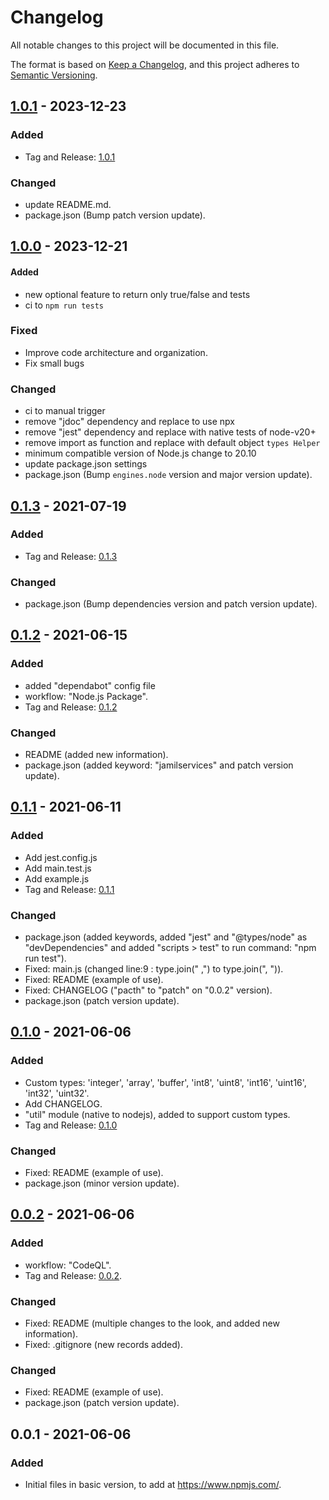 # Changelog

All notable changes to this project will be documented in this file.

The format is based on [Keep a Changelog](https://keepachangelog.com/en/1.1.0/),
and this project adheres to [Semantic Versioning](https://semver.org/spec/v2.0.0.html).

## [1.0.1](https://github.com/jamilservicos/jamilservices-types-helper/tree/1.0.1) - 2023-12-23

### Added

- Tag and Release: [1.0.1](https://github.com/jamilservicos/jamilservices-types-helper/releases/tag/1.0.1)

### Changed

- update README.md.
- package.json (Bump patch version update).


## [1.0.0](https://github.com/jamilservicos/jamilservices-types-helper/tree/1.0.0) - 2023-12-21

#### Added

- new optional feature to return only true/false and tests
- ci to `npm run tests`

### Fixed

- Improve code architecture and organization.
- Fix small bugs

### Changed

- ci to manual trigger
- remove "jdoc" dependency and replace to use npx
- remove "jest" dependency and replace with native tests of node-v20+
- remove import as function and replace with default object `types Helper`
- minimum compatible version of Node.js change to 20.10
- update package.json settings
- package.json (Bump `engines.node` version and major version update).


## [0.1.3](https://github.com/jamilservicos/jamilservices-types-helper/tree/0.1.3) - 2021-07-19

### Added

- Tag and Release: [0.1.3](https://github.com/jamilservicos/jamilservices-types-helper/releases/tag/0.1.3)

### Changed

- package.json (Bump dependencies version and patch version update).


## [0.1.2](https://github.com/jamilservicos/jamilservices-types-helper/tree/0.1.2) - 2021-06-15

### Added

- added "dependabot" config file
- workflow: "Node.js Package".
- Tag and Release: [0.1.2](https://github.com/jamilservicos/jamilservices-types-helper/releases/tag/0.1.2)

### Changed

- README (added new information).
- package.json (added keyword: "jamilservices" and patch version update).


## [0.1.1](https://github.com/jamilservicos/jamilservices-types-helper/tree/0.1.1) - 2021-06-11

### Added

- Add jest.config.js
- Add main.test.js
- Add example.js
- Tag and Release: [0.1.1](https://github.com/jamilservicos/jamilservices-types-helper/releases/tag/0.1.1)

### Changed

- package.json (added keywords, added "jest" and "@types/node" as "devDependencies" and added "scripts > test" to run command: "npm run test").
- Fixed: main.js (changed line:9 : type.join(" ,") to type.join(", ")).
- Fixed: README (example of use).
- Fixed: CHANGELOG ("pacth" to "patch" on "0.0.2" version).
- package.json (patch version update).


## [0.1.0](https://github.com/jamilservicos/jamilservices-types-helper/tree/0.1.0) - 2021-06-06

### Added

- Custom types: 'integer', 'array', 'buffer', 'int8', 'uint8', 'int16', 'uint16', 'int32', 'uint32'.
- Add CHANGELOG.
- "util" module (native to nodejs), added to support custom types.
- Tag and Release: [0.1.0](https://github.com/jamilservicos/jamilservices-types-helper/releases/tag/0.1.0)

### Changed

- Fixed: README (example of use).
- package.json (minor version update).


## [0.0.2](https://github.com/jamilservicos/jamilservices-types-helper/tree/0.0.2) - 2021-06-06

### Added

- workflow: "CodeQL".
- Tag and Release: [0.0.2](https://github.com/jamilservicos/jamilservices-types-helper/releases/tag/0.0.2).

### Changed

- Fixed: README (multiple changes to the look, and added new information).
- Fixed: .gitignore (new records added).

### Changed

- Fixed: README (example of use).
- package.json (patch version update).


## 0.0.1 - 2021-06-06

### Added

- Initial files in basic version, to add at https://www.npmjs.com/.

